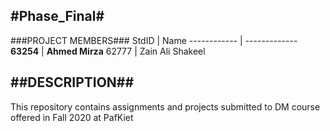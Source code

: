 
#Phase_Final#
-------------------------------------
###PROJECT MEMBERS###
StdID | Name
------------ | -------------
**63254** | **Ahmed Mirza**
62777 | Zain Ali Shakeel


##DESCRIPTION##
------------------------------------------------------------------------------------------------------
This repository contains assignments and projects submitted to DM course offered in Fall 2020 at PafKiet
